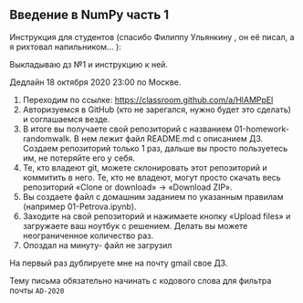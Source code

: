 ## Введение в NumPy часть 1


Инструкция для студентов (спасибо Филиппу Ульянкину , он её писал, а я рихтовал напильником... ):
 

Выкладываю дз №1 и инструкцию к ней. 

Дедлайн 18 октября 2020 23:00 по Москве.

1. Переходим по ссылке: https://classroom.github.com/a/HlAMPpEl
2. Авторизуемся в GitHub (кто не зарегался, нужно будет это сделать) и соглашаемся везде.
3. В итоге вы получаете свой репозиторий с названием 01-homework-randomwalk. В нем лежит файл README.md с описанием ДЗ. Создаем репозиторий только 1 раз, дальше вы просто пользуетесь им, не потеряйте его у себя.
4. Те, кто владеют git, можете склонировать этот репозиторий и коммитить в него. Те, кто не владеют, могут просто скачать весь репозиторий «Clone or download» -> «Download ZIP». 
5. Вы создаете файл с домашним заданием по указанным правилам (например 01-Petrova.ipynb). 
6. Заходите на свой репозиторий и нажимаете кнопку «Upload files» и загружаете ваш ноутбук с решением. Делать вы можете неограниченное количество раз.
7. Опоздал на минуту- файл не загрузил

На первый раз дублируете мне на почту gmail свое ДЗ. 

Тему письма обязательно начинать с кодового слова для фильтра почты <code>AD-2020</code>
